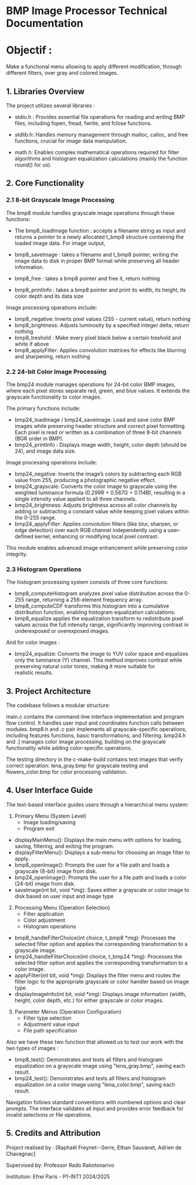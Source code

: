 # BMP Image Processor Technical Documentation

# Objectif :
Make a functional menu allowing to apply different modification, through different filters, over gray and colored images.

## 1. Libraries Overview

The project utilizes several libraries :

- stdio.h : Provides essential file operations for reading and writing BMP files, including fopen, fread, fwrite, and fclose functions.

- stdlib.h: Handles memory management through malloc, calloc, and free functions, crucial for image data manipulation.

- math.h: Enables complex mathematical operations required for filter algorithms and histogram equalization calculations (mainly the function round() for us).


## 2. Core Functionality

### 2.1 8-bit Grayscale Image Processing

The bmp8 module handles grayscale image operations through these functions:

- The bmp8_loadImage function : accepts a filename string as input and returns a pointer to a newly allocated t_bmp8 structure containing the loaded image data. 
For image output,
-  bmp8_saveImage : takes a filename and t_bmp8 pointer, writing the image data to disk in proper BMP format while preserving all header information.

- bmp8_free : takes a bmp8 pointer and free it, return nothing
- bmp8_printInfo : takes a bmp8 pointer and print its width, its height, its color depth and its data size

Image processing operations include:
- bmp8_negative: Inverts pixel values (255 - current value), return nothing
- bmp8_brightness: Adjusts luminosity by a specified integer delta, return nothing
- bmp8_treshold : Make every pixel black below a certain treshold and white if above
- bmp8_applyFilter: Applies convolution matrices for effects like blurring and sharpening, return nothing

### 2.2 24-bit Color Image Processing

The bmp24 module manages operations for 24-bit color BMP images, where each pixel stores separate red, green, and blue values. It extends the grayscale functionality to color images.

The primary functions include:
- bmp24_loadImage / bmp24_saveImage: Load and save color BMP images while preserving header structure and correct pixel formatting. Each pixel is read or written as a combination of three 8-bit channels (BGR order in BMP).
- bmp24_printInfo : Displays image width, height, color depth (should be 24), and image data size.

Image processing operations include:
- bmp24_negative: Inverts the image’s colors by subtracting each RGB value from 255, producing a photographic negative effect.
- bmp24_grayscale: Converts the color image to grayscale using the weighted luminance formula (0.299R + 0.587G + 0.114B), resulting in a single intensity value applied to all three channels.
- bmp24_brightness: Adjusts brightness across all color channels by adding or subtracting a constant value while keeping pixel values within the 0–255 range.
- bmp24_applyFilter: Applies convolution filters (like blur, sharpen, or edge detection) over each RGB channel independently using a user-defined kernel, enhancing or modifying local pixel contrast.

This module enables advanced image enhancement while preserving color integrity.

### 2.3 Histogram Operations

The histogram processing system consists of three core functions:

- bmp8_computeHistogram analyzes pixel value distribution across the 0-255 range, returning a 256-element frequency array.
- bmp8_computeCDF transforms this histogram into a cumulative distribution function, enabling histogram equalization calculations.
- bmp8_equalize applies the equalization transform to redistribute pixel values across the full intensity range, significantly improving contrast in underexposed or overexposed images.

And for color images :
- bmp24_equalize: Converts the image to YUV color space and equalizes only the luminance (Y) channel. This method improves contrast while preserving natural color tones, making it more suitable for    
  realistic results.

  
## 3. Project Architecture

The codebase follows a modular structure:

main.c contains the command-line interface implementation and program flow control. It handles user input and coordinates function calls between modules.
bmp8.h and .c pair implements all grayscale-specific operations, including features functions, basic transformations, and filtering.
bmp24.h and .] manages color image processing, building on the grayscale functionality while adding color-specific operations.

The testing directory in the c-make-build contains test images that verify correct operation: lena_gray.bmp for grayscale testing and flowers_color.bmp for color processing validation.

## 4. User Interface Guide

The text-based interface guides users through a hierarchical menu system:

1. Primary Menu (System Level)
   - Image loading/saving
   - Program exit

- displayMainMenu():
Displays the main menu with options for loading, saving, filtering, and exiting the program.
- displayFilterMenu():
Displays a sub-menu for choosing an image filter to apply.
- bmp8_openImage():
Prompts the user for a file path and loads a grayscale (8-bit) image from disk.
- bmp24_openImage():
Prompts the user for a file path and loads a color (24-bit) image from disk.
- saveImage(int bit, void *img):
Saves either a grayscale or color image to disk based on user input and image type

2. Processing Menu (Operation Selection)
   - Filter application
   - Color adjustment
   - Histogram operations

- bmp8_handleFilterChoice(int choice, t_bmp8 *img):
Processes the selected filter option and applies the corresponding transformation to a grayscale image.
- bmp24_handleFilterChoice(int choice, t_bmp24 *img):
Processes the selected filter option and applies the corresponding transformation to a color image.
- applyFilter(int bit, void *img):
Displays the filter menu and routes the filter logic to the appropriate grayscale or color handler based on image type.
- displayImageInfo(int bit, void *img):
Displays image information (width, height, color depth, etc.) for either grayscale or color images.


3. Parameter Menus (Operation Configuration)
   - Filter type selection
   - Adjustment value input
   - File path specification

Also we have these two function that allowed us to test our work with the two types of images :
- bmp8_test():
Demonstrates and tests all filters and histogram equalization on a grayscale image using "lena_gray.bmp", saving each result.
- bmp24_test():
Demonstrates and tests all filters and histogram equalization on a color image using "lena_color.bmp", saving each result.

Navigation follows standard conventions with numbered options and clear prompts. The interface validates all input and provides error feedback for invalid selections or file operations.

## 5. Credits and Attribution

Project realised by : [Raphaël Freynet--Serre, Ethan Sauvanet, Adrien de Chavagnac]

Supervised by: Professor Rado Rakotonarivo

Institution: Efrei Paris - P1-INT1 2024/2025
